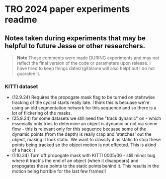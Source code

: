 # TRO 2024 paper experiments readme

## Notes taken during experiments that may be helpful to future Jesse or other researchers.

> **Note**
These comments were made DURING experiments and may not reflect the final version of the code or parameters upon release. I have tried to keep things dated (gitblame will also help) but I do not guaratee it.

### KITTI dataset
- (12.9.24) Requires the propogate mask flag to be turned on otehrwise tracking of the cyclist starts really late. I think this is becuase we're using an old segmentation network for this sequence and so there is a lot of flickering of the masks.
- (25.9.24) for some datasets we still need the "track dynamic" on - which essenially only tries to determine an object is dynamic or not via scene flow - this is relevant only for this sequence becuase some of the dynamic points (from the depth) is really crap and 'stetches' out the object, making it look static. We want to classify it as static to stop these points being tracked so the object motion is not effected. This is akind of a hack :)
- (1.10.24) Turn off propogate mask with KITTI 0005/06 - still minor bug where it track's the end of an object (when it disappears) and propogates those points to the static points behind it. This results in the motion being horrible for the last few frames!!
